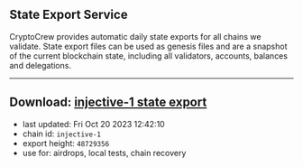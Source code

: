 ## State Export Service
CryptoCrew provides automatic daily state exports for all chains we validate. State export files can be used as genesis files and are a snapshot of the current blockchain state, including all validators, accounts, balances and delegations.

---
**Download: [injective-1 state export](https://dl.ccvalidators.com/SERVICE/injective/injective-1_export_48729356.json)**
---

- last updated: Fri Oct 20 2023 12:42:10
- chain id: `injective-1`
- export height: `48729356`
- use for: airdrops, local tests, chain recovery
